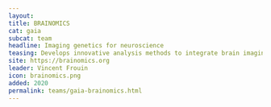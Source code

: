 ```yaml
---
layout:
title: BRAINOMICS
cat: gaia
subcat: team
headline: Imaging genetics for neuroscience
teasing: Develops innovative analysis methods to integrate brain imaging with genomics data, often combined to clinical or environmental data to determine how brain phenotypes variability originates in genetic and environmental variabilities.
site: https://brainomics.org
leader: Vincent Frouin
icon: brainomics.png
added: 2020
permalink: teams/gaia-brainomics.html
---
```


